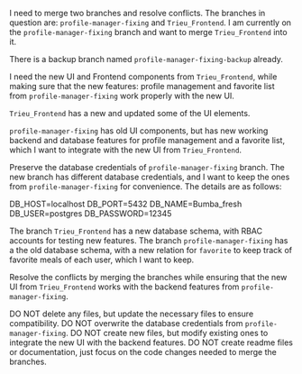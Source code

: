 I need to merge two branches and resolve conflicts. The branches in question are: `profile-manager-fixing` and `Trieu_Frontend`. I am currently on the `profile-manager-fixing` branch and want to merge `Trieu_Frontend` into it.

There is a backup branch named `profile-manager-fixing-backup` already.

I need the new UI and Frontend components from `Trieu_Frontend`, while making sure that the new features: profile management and favorite list from `profile-manager-fixing` work properly with the new UI.

`Trieu_Frontend` has a new and updated some of the UI elements.

`profile-manager-fixing` has old UI components, but has new working backend and database features for profile management and a favorite list, which I want to integrate with the new UI from `Trieu_Frontend`.

Preserve the database credentials of `profile-manager-fixing` branch. The new branch has different database credentials, and I want to keep the ones from `profile-manager-fixing` for convenience. The details are as follows:

DB_HOST=localhost
DB_PORT=5432
DB_NAME=Bumba_fresh
DB_USER=postgres
DB_PASSWORD=12345


The branch `Trieu_Frontend` has a new database schema, with RBAC accounts for testing new features. The branch `profile-manager-fixing` has a the old database schema, with a new relation for `favorite` to keep track of favorite meals of each user, which I want to keep.

Resolve the conflicts by merging the branches while ensuring that the new UI from `Trieu_Frontend` works with the backend features from `profile-manager-fixing`. 

DO NOT delete any files, but update the necessary files to ensure compatibility. 
DO NOT overwrite the database credentials from `profile-manager-fixing`. 
DO NOT create new files, but modify existing ones to integrate the new UI with the backend features.
DO NOT create readme files or documentation, just focus on the code changes needed to merge the branches.


